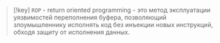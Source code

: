 
> [!key] 
> `ROP` - return oriented programming - это метод эксплуатации уязвимостей переполнения буфера, позволяющий злоумышленнику исполнять код без инъекции новых инструкций, обходя защиту от исполнения данных.


